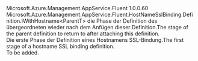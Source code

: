 <Type Name="IBlank&lt;ParentT&gt;" FullName="Microsoft.Azure.Management.AppService.Fluent.HostNameSslBinding.Definition.IBlank&lt;ParentT&gt;">
  <TypeSignature Language="C#" Value="public interface IBlank&lt;ParentT&gt; : Microsoft.Azure.Management.AppService.Fluent.HostNameSslBinding.Definition.IWithHostname&lt;ParentT&gt;" />
  <TypeSignature Language="ILAsm" Value=".class public interface auto ansi abstract IBlank`1&lt;ParentT&gt; implements class Microsoft.Azure.Management.AppService.Fluent.HostNameSslBinding.Definition.IWithHostname`1&lt;!ParentT&gt;" />
  <TypeSignature Language="DocId" Value="T:Microsoft.Azure.Management.AppService.Fluent.HostNameSslBinding.Definition.IBlank`1" />
  <TypeSignature Language="VB.NET" Value="Public Interface IBlank(Of ParentT)&#xA;Implements IWithHostname(Of ParentT)" />
  <TypeSignature Language="F#" Value="type IBlank&lt;'ParentT&gt; = interface&#xA;    interface IWithHostname&lt;'ParentT&gt;" />
  <AssemblyInfo>
    <AssemblyName>Microsoft.Azure.Management.AppService.Fluent</AssemblyName>
    <AssemblyVersion>1.0.0.60</AssemblyVersion>
  </AssemblyInfo>
  <TypeParameters>
    <TypeParameter Name="ParentT" />
  </TypeParameters>
  <Interfaces>
    <Interface>
      <InterfaceName>Microsoft.Azure.Management.AppService.Fluent.HostNameSslBinding.Definition.IWithHostname&lt;ParentT&gt;</InterfaceName>
    </Interface>
  </Interfaces>
  <Docs>
    <typeparam name="ParentT"><span data-ttu-id="42191-101">die Phase der Definition des übergeordneten wieder nach dem Anfügen dieser Definition.</span><span class="sxs-lookup"><span data-stu-id="42191-101">The stage of the parent definition to return to after attaching this definition.</span></span></typeparam>
    <summary>
            <span data-ttu-id="42191-102">Die erste Phase der Definition eines Hostnamens SSL-Bindung.</span><span class="sxs-lookup"><span data-stu-id="42191-102">The first stage of a hostname SSL binding definition.</span></span>
            </summary>
    <remarks>To be added.</remarks>
  </Docs>
  <Members />
</Type>